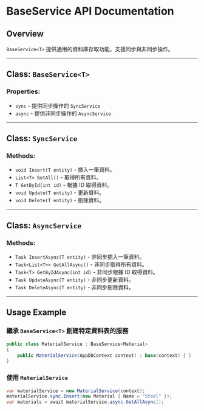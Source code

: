 # BaseService API Documentation

## Overview
`BaseService<T>` 提供通用的資料庫存取功能，支援同步與非同步操作。

---

## Class: `BaseService<T>`
### Properties:
- `sync` - 提供同步操作的 `SyncService`
- `async` - 提供非同步操作的 `AsyncService`

---

## Class: `SyncService`
### Methods:
- `void Insert(T entity)` - 插入一筆資料。
- `List<T> GetAll()` - 取得所有資料。
- `T GetById(int id)` - 根據 ID 取得資料。
- `void Update(T entity)` - 更新資料。
- `void Delete(T entity)` - 刪除資料。

---

## Class: `AsyncService`
### Methods:
- `Task InsertAsync(T entity)` - 非同步插入一筆資料。
- `Task<List<T>> GetAllAsync()` - 非同步取得所有資料。
- `Task<T> GetByIdAsync(int id)` - 非同步根據 ID 取得資料。
- `Task UpdateAsync(T entity)` - 非同步更新資料。
- `Task DeleteAsync(T entity)` - 非同步刪除資料。

---

## Usage Example
### 繼承 `BaseService<T>` 創建特定資料表的服務
```csharp
public class MaterialService : BaseService<Material>
{
    public MaterialService(AppDbContext context) : base(context) { }
}
```

### 使用 `MaterialService`
```csharp
var materialService = new MaterialService(context);
materialService.sync.Insert(new Material { Name = "Steel" });
var materials = await materialService.async.GetAllAsync();
```

